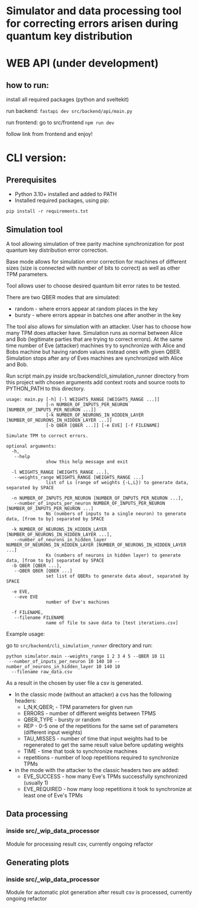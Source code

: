 # Simulator and data processing tool for correcting errors arisen during quantum key distribution

# WEB API (under development)

## how to run:
install all required packages (python and sveltekit)

run backend: `fastapi dev src/backend/api/main.py `

run frontend: go to src/frontend `npm run dev`

follow link from frontend and enjoy!

# CLI version:

## Prerequisites
 - Python 3.10+ installed and added to PATH
 - Installed required packages, using pip:
~~~~
pip install -r requirements.txt
~~~~

## Simulation tool
A tool allowing simulation of tree parity machine synchronization for post quantum key distribution error correction.

Base mode allows for simulation error correction for machines of different sizes
(size is connected with number of bits to correct) as well as other TPM parameters.

Tool allows user to choose desired quantum bit error rates to be tested.

There are two QBER modes that are simulated:
- random - where errors appear at random places in the key
- bursty - where errors appear in batches one after another in the key

The tool also allows for simulation with an attacker. User has to choose how many TPM does attacker have.
Simulation runs as normal between Alice and Bob (legitimate parties that are trying to correct errors).
At the same time number of Eve (attacker) machines try to synchronize with Alice and Bobs machine but having random values instead ones with given QBER.
Simulation stops after any of Eves machines are synchronized with Alice and Bob.


Run script main.py inside src/backend/cli_simulation_runner directory from this project with chosen arguments
add context roots and source roots to PYTHON_PATH to this directory.
~~~~
usage: main.py [-h] [-l WEIGHTS_RANGE [WEIGHTS_RANGE ...]]
               [-n NUMBER_OF_INPUTS_PER_NEURON [NUMBER_OF_INPUTS_PER_NEURON ...]]
               [-k NUMBER_OF_NEURONS_IN_HIDDEN_LAYER [NUMBER_OF_NEURONS_IN_HIDDEN_LAYER ...]]
               [-b QBER [QBER ...]] [-e EVE] [-f FILENAME]

Simulate TPM to correct errors.

optional arguments:
  -h,
   --help            
               show this help message and exit
                        
  -l WEIGHTS_RANGE [WEIGHTS_RANGE ...],
   --weights_range WEIGHTS_RANGE [WEIGHTS_RANGE ...]
               list of Ls (range of weights {-L,L}) to generate data, separated by SPACE
                        
  -n NUMBER_OF_INPUTS_PER_NEURON [NUMBER_OF_INPUTS_PER_NEURON ...],
   --number_of_inputs_per_neuron NUMBER_OF_INPUTS_PER_NEURON [NUMBER_OF_INPUTS_PER_NEURON ...]
               Ns (numbers of inputs to a single neuron) to generate data, [from to by] separated by SPACE
                        
  -k NUMBER_OF_NEURONS_IN_HIDDEN_LAYER [NUMBER_OF_NEURONS_IN_HIDDEN_LAYER ...],
   --number_of_neurons_in_hidden_layer NUMBER_OF_NEURONS_IN_HIDDEN_LAYER [NUMBER_OF_NEURONS_IN_HIDDEN_LAYER ...]
               Ks (numbers of neurons in hidden layer) to generate data, [from to by] separated by SPACE
  -b QBER [QBER ...],
   --QBER QBER [QBER ...]
               set list of QBERs to generate data about, separated by SPACE
                        
  -e EVE,
   --eve EVE     
               number of Eve's machines
                        
  -f FILENAME,
   --filename FILENAME
               name of file to save data to [test iterations.csv]
~~~~
Example usage:

go to `src/backend/cli_simulation_runner` directory and run:
~~~~
python simulator.main --weights_range 1 2 3 4 5 --QBER 10 11
 --number_of_inputs_per_neuron 10 140 10 --number_of_neurons_in_hidden_layer 10 140 10
  --filename raw_data.csv
~~~~

As a result in the chosen by user file a csv is generated.

- In the classic mode (without an attacker) a cvs has the following headers:
  - L;N;K;QBER; - TPM parameters for given run
  - ERRORS - number of different weights between TPMS
  - QBER_TYPE - bursty or random
  - REP - 0-5 one of the repetitions for the same set of parameters (different input weights)
  - TAU_MISSES - number of time that input weights had to be regenerated to get the same result value before updating weights
  - TIME - time that took to synchronize machines
  - repetitions - number of loop repetitions required to synchronize TPMs
- in the mode with the attacker to the classic headers two are added:
   - EVE_SUCCESS - how many Eve's TPMs successfully synchronized (usually 1)
   - EVE_REQUIRED - how many loop repetitions it took to synchronize at least one of Eve's TPMs

## Data processing

### inside src/_wip_data_processor
Module for processing result csv, currently ongoing refactor

## Generating plots

### inside src/_wip_data_processor
Module for automatic plot generation after result csv is processed, currently ongoing refactor
